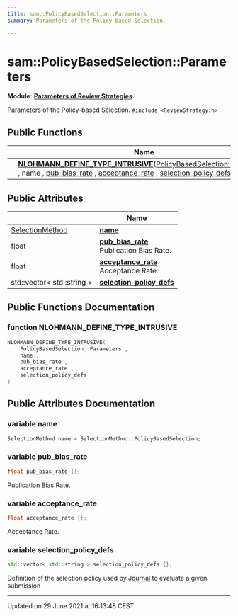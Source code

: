 ```yaml
---
title: sam::PolicyBasedSelection::Parameters
summary: Parameters of the Policy-based Selection. 

---
```


# sam::PolicyBasedSelection::Parameters

**Module:** **[Parameters of Review Strategies](/doxygen/Modules/group___review_strategies_parameters/)**



[Parameters]() of the Policy-based Selection. 
`#include <ReviewStrategy.h>`

## Public Functions

|                | Name           |
| -------------- | -------------- |
| | **[NLOHMANN_DEFINE_TYPE_INTRUSIVE](/doxygen/Classes/structsam_1_1_policy_based_selection_1_1_parameters/#function-nlohmann_define_type_intrusive)**([PolicyBasedSelection::Parameters](/doxygen/Classes/structsam_1_1_policy_based_selection_1_1_parameters/) , name , [pub_bias_rate](/doxygen/Classes/structsam_1_1_policy_based_selection_1_1_parameters/#variable-pub_bias_rate) , [acceptance_rate](/doxygen/Classes/structsam_1_1_policy_based_selection_1_1_parameters/#variable-acceptance_rate) , [selection_policy_defs](/doxygen/Classes/structsam_1_1_policy_based_selection_1_1_parameters/#variable-selection_policy_defs) ) |

## Public Attributes

|                | Name           |
| -------------- | -------------- |
| [SelectionMethod](/doxygen/Namespaces/namespacesam/#enum-selectionmethod) | **[name](/doxygen/Classes/structsam_1_1_policy_based_selection_1_1_parameters/#variable-name)**  |
| float | **[pub_bias_rate](/doxygen/Classes/structsam_1_1_policy_based_selection_1_1_parameters/#variable-pub_bias_rate)** <br>Publication Bias Rate.  |
| float | **[acceptance_rate](/doxygen/Classes/structsam_1_1_policy_based_selection_1_1_parameters/#variable-acceptance_rate)** <br>Acceptance Rate.  |
| std::vector< std::string > | **[selection_policy_defs](/doxygen/Classes/structsam_1_1_policy_based_selection_1_1_parameters/#variable-selection_policy_defs)**  |

## Public Functions Documentation

### function NLOHMANN_DEFINE_TYPE_INTRUSIVE

```cpp
NLOHMANN_DEFINE_TYPE_INTRUSIVE(
    PolicyBasedSelection::Parameters ,
    name ,
    pub_bias_rate ,
    acceptance_rate ,
    selection_policy_defs 
)
```


## Public Attributes Documentation

### variable name

```cpp
SelectionMethod name = SelectionMethod::PolicyBasedSelection;
```


### variable pub_bias_rate

```cpp
float pub_bias_rate {};
```

Publication Bias Rate. 

### variable acceptance_rate

```cpp
float acceptance_rate {};
```

Acceptance Rate. 

### variable selection_policy_defs

```cpp
std::vector< std::string > selection_policy_defs {};
```


Definition of the selection policy used by [Journal](/doxygen/Classes/classsam_1_1_journal/) to evaluate a given submission 


-------------------------------

Updated on 29 June 2021 at 16:13:48 CEST